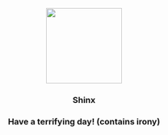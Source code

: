 <p align="center">
    <img src="https://raw.githubusercontent.com/PokeAPI/sprites/master/sprites/pokemon/403.png" width="150" height="150">
</p>
<h3 align="center"> <b>Shinx</b></h3>
<h3 align="center">Have a terrifying day! (contains irony)</h3>
